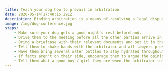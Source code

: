 ```yaml
---
title: Teach your dog how to prevail in arbitration
date: 2020-05-14T17:40:15.291Z
description: Binding arbitration is a means of resolving a legal dispute, but there are some pitfalls to avoid. Help your pooch win their case with these handy (not legal advice) tips.
image: /img/dog-conference.jpg
steps:
    - Make sure your dog gets a good night's rest beforehand.
    - Drive them to the meeting before all the other parties arrive in order to get a head-start.
    - Bring a briefcase with their relevant documents and set it in the middle of the table.
    - Tell them to shake hands with the arbitrator and all lawyers present.
    - Have them bring several water bottles to stay hydrated throughout the process.
    - If facts aren't on their side, encourage them to argue the opinions.
    - Tell them what a good boy / girl they are when the arbitrator rules in their favor.
---
```

